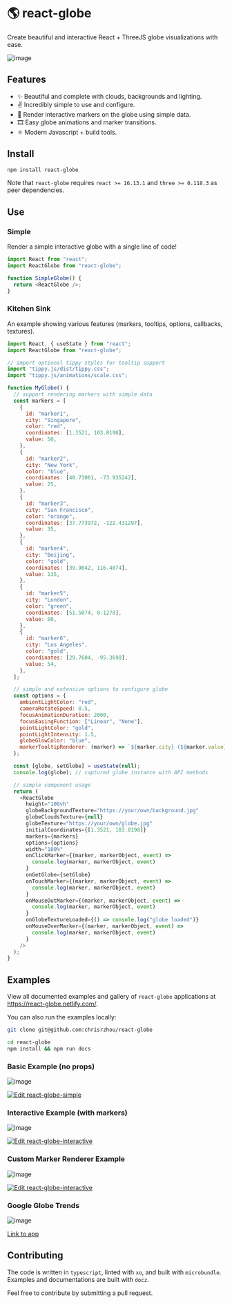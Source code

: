 # 🌎 react-globe

Create beautiful and interactive React + ThreeJS globe visualizations with ease.

![image](/public/react-globe.gif)

## Features

- ✨ Beautiful and complete with clouds, backgrounds and lighting.
- ✌️ Incredibly simple to use and configure.
- 📍 Render interactive markers on the globe using simple data.
- 🎞 Easy globe animations and marker transitions.
- ⚛️ Modern Javascript + build tools.

## Install

```sh
npm install react-globe
```

Note that `react-globe` requires `react >= 16.13.1` and `three >= 0.118.3` as peer dependencies.

## Use

### Simple

Render a simple interactive globe with a single line of code!

```js
import React from "react";
import ReactGlobe from "react-globe";

function SimpleGlobe() {
  return <ReactGlobe />;
}
```

### Kitchen Sink

An example showing various features (markers, tooltips, options, callbacks, textures).

```js
import React, { useState } from "react";
import ReactGlobe from "react-globe";

// import optional tippy styles for tooltip support
import "tippy.js/dist/tippy.css";
import "tippy.js/animations/scale.css";

function MyGlobe() {
  // support rendering markers with simple data
  const markers = [
    {
      id: "marker1",
      city: "Singapore",
      color: "red",
      coordinates: [1.3521, 103.8198],
      value: 50,
    },
    {
      id: "marker2",
      city: "New York",
      color: "blue",
      coordinates: [40.73061, -73.935242],
      value: 25,
    },
    {
      id: "marker3",
      city: "San Francisco",
      color: "orange",
      coordinates: [37.773972, -122.431297],
      value: 35,
    },
    {
      id: "marker4",
      city: "Beijing",
      color: "gold",
      coordinates: [39.9042, 116.4074],
      value: 135,
    },
    {
      id: "marker5",
      city: "London",
      color: "green",
      coordinates: [51.5074, 0.1278],
      value: 80,
    },
    {
      id: "marker6",
      city: "Los Angeles",
      color: "gold",
      coordinates: [29.7604, -95.3698],
      value: 54,
    },
  ];

  // simple and extensive options to configure globe
  const options = {
    ambientLightColor: "red",
    cameraRotateSpeed: 0.5,
    focusAnimationDuration: 2000,
    focusEasingFunction: ["Linear", "None"],
    pointLightColor: "gold",
    pointLightIntensity: 1.5,
    globeGlowColor: "blue",
    markerTooltipRenderer: (marker) => `${marker.city} (${marker.value})`,
  };

  const [globe, setGlobe] = useState(null);
  console.log(globe); // captured globe instance with API methods

  // simple component usage
  return (
    <ReactGlobe
      height="100vh"
      globeBackgroundTexture="https://your/own/background.jpg"
      globeCloudsTexture={null}
      globeTexture="https://your/own/globe.jpg"
      initialCoordinates={[1.3521, 103.8198]}
      markers={markers}
      options={options}
      width="100%"
      onClickMarker={(marker, markerObject, event) =>
        console.log(marker, markerObject, event)
      }
      onGetGlobe={setGlobe}
      onTouchMarker={(marker, markerObject, event) =>
        console.log(marker, markerObject, event)
      }
      onMouseOutMarker={(marker, markerObject, event) =>
        console.log(marker, markerObject, event)
      }
      onGlobeTextureLoaded={() => console.log("globe loaded")}
      onMouseOverMarker={(marker, markerObject, event) =>
        console.log(marker, markerObject, event)
      }
    />
  );
}
```

## Examples

View all documented examples and gallery of `react-globe` applications at https://react-globe.netlify.com/.

You can also run the examples locally:

```bash
git clone git@github.com:chrisrzhou/react-globe

cd react-globe
npm install && npm run docs
```

### Basic Example (no props)

![image](/public/react-globe-basic.gif)

[![Edit react-globe-simple](https://codesandbox.io/static/img/play-codesandbox.svg)](https://codesandbox.io/s/88645px230)

### Interactive Example (with markers)

![image](/public/react-globe.gif)

[![Edit react-globe-interactive](https://codesandbox.io/static/img/play-codesandbox.svg)](https://codesandbox.io/s/p5lwvkp7x)

### Custom Marker Renderer Example

![image](/public/react-globe-custom-marker-renderer.gif)

[![Edit react-globe-interactive](https://codesandbox.io/static/img/play-codesandbox.svg)](https://codesandbox.io/s/knhlr)

### Google Globe Trends

![image](/public/google-globe-trends.gif)

[Link to app](https://google-globe-trends.netlify.com)

## Contributing

The code is written in `typescript`, linted with `xo`, and built with `microbundle`. Examples and documentations are built with `docz`.

Feel free to contribute by submitting a pull request.
